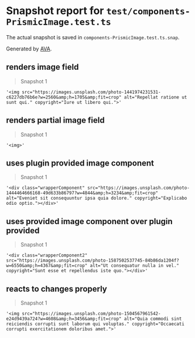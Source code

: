 # Snapshot report for `test/components-PrismicImage.test.ts`

The actual snapshot is saved in `components-PrismicImage.test.ts.snap`.

Generated by [AVA](https://avajs.dev).

## renders image field

> Snapshot 1

    '<img src="https://images.unsplash.com/photo-1441974231531-c6227db76b6e?w=2560&amp;h=1705&amp;fit=crop" alt="Repellat ratione ut sunt qui." copyright="Iure ut libero qui.">'

## renders partial image field

> Snapshot 1

    '<img>'

## uses plugin provided image component

> Snapshot 1

    '<div class="wrapperComponent" src="https://images.unsplash.com/photo-1444464666168-49d633b86797?w=4844&amp;h=3234&amp;fit=crop" alt="Eveniet sit consequuntur ipsa quia dolore." copyright="Explicabo odio optio."></div>'

## uses provided image component over plugin provided

> Snapshot 1

    '<div class="wrapperComponent2" src="https://images.unsplash.com/photo-1587502537745-84b86da1204f?w=6550&amp;h=4367&amp;fit=crop" alt="Ut consequatur nulla in vel." copyright="Sunt esse et repellendus iste quo."></div>'

## reacts to changes properly

> Snapshot 1

    '<img src="https://images.unsplash.com/photo-1504567961542-e24d9439a724?w=4608&amp;h=3456&amp;fit=crop" alt="Quia commodi sint reiciendis corrupti sunt laborum qui voluptas." copyright="Occaecati corrupti exercitationem doloribus amet.">'
